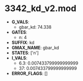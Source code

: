 # 3342_kd_v2.mod

- **G_VALS**:
  - gbar_kd: 74.338
- **GATES**:
  - n: 4
- **SUFFIX**: kd
- **GMAX_NAME**: gbar_kd
- **STATES**: ['n']
- **I_VALS**:
  - 6.3: 0.007433799999999999
  - 37: 0.007433799999999999
- **ERROR_FLAGS**: []
